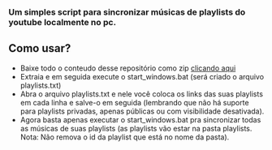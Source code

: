 ### Um simples script para sincronizar músicas de playlists do youtube localmente no pc.

## Como usar?
* Baixe todo o conteudo desse repositório como zip [clicando aqui](https://github.com/zRitsu/youtube-playlist-sync/archive/refs/heads/main.zip)
* Extraia e em seguida execute o start_windows.bat (será criado o arquivo playlists.txt)
* Abra o arquivo playlists.txt e nele você coloca os links das suas playlists em cada linha e salve-o em seguida (lembrando que não há suporte para playlists privadas, apenas públicas ou com visibilidade desativada).
* Agora basta apenas executar o start_windows.bat pra sincronizar todas as músicas de suas playlists (as playlists vão estar na pasta playlists. Nota: Não remova o id da playlist que está no nome da pasta).